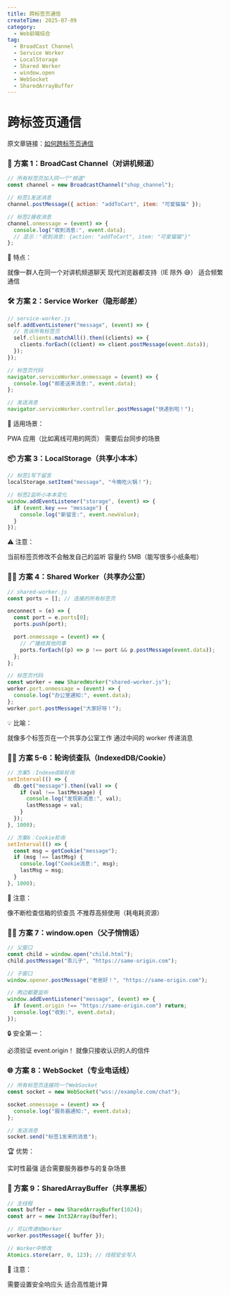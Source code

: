```yaml
---
title: 跨标签页通信
createTime: 2025-07-09
category:
  - Web前端综合
tag:
  - BroadCast Channel
  - Service Worker
  - LocalStorage
  - Shared Worker
  - window.open
  - WebSocket
  - SharedArrayBuffer
---
```


# 跨标签页通信

原文章链接：[如何跨标签页通信](https://juejin.cn/post/7490769323969167394)

### 🎨 方案 1：BroadCast Channel（对讲机频道）

```js
// 所有标签页加入同一个"频道"
const channel = new BroadcastChannel("shop_channel");

// 标签1发送消息
channel.postMessage({ action: "addToCart", item: "可爱猫猫" });

// 标签2接收消息
channel.onmessage = (event) => {
  console.log("收到消息:", event.data);
  // 显示："收到消息: {action: "addToCart", item: "可爱猫猫"}"
};
```

📌 特点：

就像一群人在同一个对讲机频道聊天
现代浏览器都支持（IE 除外 😅）
适合频繁通信

### 🛠️ 方案 2：Service Worker（隐形邮差）

```js
// service-worker.js
self.addEventListener("message", (event) => {
  // 告诉所有标签页
  self.clients.matchAll().then((clients) => {
    clients.forEach((client) => client.postMessage(event.data));
  });
});

// 标签页代码
navigator.serviceWorker.onmessage = (event) => {
  console.log("邮差送来消息:", event.data);
};

// 发送消息
navigator.serviceWorker.controller.postMessage("快递到啦！");
```

🎯 适用场景：

PWA 应用（比如离线可用的网页）
需要后台同步的场景

### 📦 方案 3：LocalStorage（共享小本本）

```js
// 标签1写下留言
localStorage.setItem("message", "今晚吃火锅！");

// 标签2监听小本本变化
window.addEventListener("storage", (event) => {
  if (event.key === "message") {
    console.log("新留言:", event.newValue);
  }
});
```

⚠️ 注意：

当前标签页修改不会触发自己的监听
容量约 5MB（能写很多小纸条啦）

### 👨‍💻 方案 4：Shared Worker（共享办公室）

```js
// shared-worker.js
const ports = []; // 连接的所有标签页

onconnect = (e) => {
  const port = e.ports[0];
  ports.push(port);

  port.onmessage = (event) => {
    // 广播给其他同事
    ports.forEach((p) => p !== port && p.postMessage(event.data));
  };
};

// 标签页代码
const worker = new SharedWorker("shared-worker.js");
worker.port.onmessage = (event) => {
  console.log("办公室通知:", event.data);
};
worker.port.postMessage("大家好呀！");
```

💡 比喻：

就像多个标签页在一个共享办公室工作
通过中间的 worker 传递消息

### 🕵️‍♂️ 方案 5-6：轮询侦查队（IndexedDB/Cookie）

```js
// 方案5：IndexedDB轮询
setInterval(() => {
  db.get("message").then((val) => {
    if (val !== lastMessage) {
      console.log("发现新消息:", val);
      lastMessage = val;
    }
  });
}, 1000);

// 方案6：Cookie轮询
setInterval(() => {
  const msg = getCookie("message");
  if (msg !== lastMsg) {
    console.log("Cookie消息:", msg);
    lastMsg = msg;
  }
}, 1000);
```

🚨 注意：

像不断检查信箱的侦查员
不推荐高频使用（耗电耗资源）

### 👨‍👦 方案 7：window.open（父子悄悄话）

```js
// 父窗口
const child = window.open("child.html");
child.postMessage("乖儿子", "https://same-origin.com");

// 子窗口
window.opener.postMessage("老爸好！", "https://same-origin.com");

// 两边都要监听
window.addEventListener("message", (event) => {
  if (event.origin !== "https://same-origin.com") return;
  console.log("收到:", event.data);
});
```

🔒 安全第一：

必须验证 event.origin！
就像只接收认识的人的信件

### 🌐 方案 8：WebSocket（专业电话线）

```js
// 所有标签页连接同一个WebSocket
const socket = new WebSocket("wss://example.com/chat");

socket.onmessage = (event) => {
  console.log("服务器通知:", event.data);
};

// 发送消息
socket.send("标签1发来的消息");
```

🏆 优势：

实时性最强
适合需要服务器参与的复杂场景

### 🧩 方案 9：SharedArrayBuffer（共享黑板）

```js
// 主线程
const buffer = new SharedArrayBuffer(1024);
const arr = new Int32Array(buffer);

// 可以传递给Worker
worker.postMessage({ buffer });

// Worker中修改
Atomics.store(arr, 0, 123); // 线程安全写入
```

🚧 注意：

需要设置安全响应头
适合高性能计算
